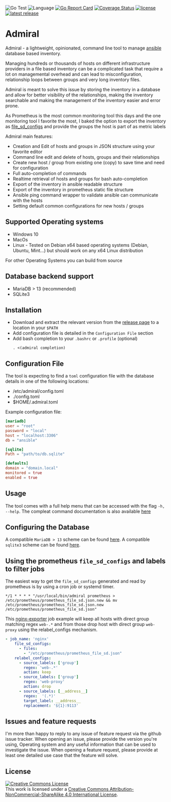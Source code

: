 ![Go Test](https://github.com/via-justa/admiral/workflows/Go/badge.svg)
![Language](https://img.shields.io/badge/Language-go-green)
[![Go Report Card](https://goreportcard.com/badge/github.com/via-justa/admiral)](https://goreportcard.com/report/github.com/via-justa/admiral)
[![Coverage Status](https://coveralls.io/repos/github/via-justa/admiral/badge.svg)](https://coveralls.io/github/via-justa/admiral)
[![license](https://img.shields.io/badge/license-CC-blue)](https://creativecommons.org/licenses/by-nc-sa/4.0/) 
[![latest release](https://img.shields.io/badge/-latest_release-blue)](https://github.com/via-justa/admiral/releases/latest)

# Admiral

Admiral - a lightweight, opinionated, command line tool to manage [ansible](https://www.ansible.com/) database based inventory. 

Managing hundreds or thousands of hosts on different infrastructure providers in a file based inventory can be a complicated task that require a lot on managemental overhead and can lead to misconfiguration, relationship loops between groups and very long inventory files.

Admiral is meant to solve this issue by storing the inventory in a database and allow for better visibility of the relationships, making the inventory searchable and making the management of the inventory easier and error prone.

As Prometheus is the most common monitoring tool this days and the one monitoring tool I favorite the most, I baked the option to export the inventory as [file_sd_configs](https://prometheus.io/docs/prometheus/latest/configuration/configuration/#file_sd_config) and provide the groups the host is part of as metric labels

Admiral main features:
- Creation and Edit of hosts and groups in JSON structure using your favorite editor
- Command line edit and delete of hosts, groups and their relationships
- Create new host / group from existing one (copy) to save time and need for configuration
- Full auto-completion of commands
- Realtime retrieval of hosts and groups for bash auto-completion
- Export of the inventory in ansible readable structure
- Export of the inventory in prometheus static file structure
- Ansible ping command wrapper to validate ansible can communicate with the hosts
- Setting default common configurations for new hosts / groups

Supported Operating systems
---------------------------

-   Windows 10
-   MacOs
-   Linux - Tested on Debian x64 based operating systems (Debian,
    Ubuntu, Mint...) but should work on any x64 Linux distribution

For other Operating Systems you can build from source

Database backend support
------------
- MariaDB > 13 (recommended)
- SQLite3

Installation
------------

-   Download and extract the relevant version from the [release page](https://github.com/via-justa/admiral/releases) to a location in your `$PATH`
-   Add configuration file is detailed in the `Configuration File` section
-   Add bash completion to your `.bashrc` or `.profile` (optional) 
    ```shell
    . <(admiral completion)
    ```

Configuration File
-----------

The tool is expecting to find a `toml` configuration file with the database details in one of the following locations:
- /etc/admiral/config.toml
- ./config.toml
- $HOME/.admiral.toml

Example configuration file:
```toml
[mariadb]
user = "root"
password = "local"
host = "localhost:3306"
db = "ansible"

[sqlite]
Path = "path/to/db.sqlite"

[defaults]
domain = "domain.local"
monitored = true
enabled = true
```

Usage
-----------
The tool comes with a full help menu that can be accessed with the flag `-h, --help`. 
The compleat command documentation is also available [here](/docs/admiral.md)

Configuring the Database
-----------
A compatible `MariaDB > 13` scheme can be found [here](/fixtures/mariadb/01_scheme.sql).
A compatible `sqlite3` scheme can be found [here](/fixtures/dqlite/01_scheme.sql).

Using the prometheus `file_sd_configs` and labels to filter jobs
-----------
The easiest way to get the `file_sd_configs` generated and read by prometheus is by using a cron job or systemd timer.
```shell
*/1 * * * * "/usr/local/bin/admiral prometheus > /etc/prometheus/prometheus_file_sd.json.new && mv /etc/prometheus/prometheus_file_sd.json.new /etc/prometheus/prometheus_file_sd.json"
```
This [nginx-exporter](https://github.com/nginxinc/nginx-prometheus-exporter) job example will keep all hosts with direct group matching regex `web-.*` and from those drop host with direct group `web-proxy` using the relabel_configs mechanism.
```yaml
- job_name: 'nginx'
    file_sd_configs:
      - files:
        - "/etc/prometheus/prometheus_file_sd.json"
    relabel_configs:
      - source_labels: ['group']
        regex: 'web-.*'
        action: keep
      - source_labels: ['group']
        regex: 'web-proxy'
        action: drop
      - source_labels: [__address__]
        regex:  '(.*)'
        target_label: __address__
        replacement: '${1}:9113'
```

Issues and feature requests
-----------

I'm more than happy to reply to any issue of feature request via the github issue tracker.
When opening an issue, please provide the version you're using, Operating system and any useful information that can be used to investigate the issue.
When opening a feature request, please provide at least one detailed use case that the feature will solve.

License
-----------

<a rel="license" href="http://creativecommons.org/licenses/by-nc-sa/4.0/"><img alt="Creative Commons License" style="border-width:0" src="https://i.creativecommons.org/l/by-nc-sa/4.0/88x31.png" /></a><br />This work is licensed under a <a rel="license" href="http://creativecommons.org/licenses/by-nc-sa/4.0/">Creative Commons Attribution-NonCommercial-ShareAlike 4.0 International License</a>.

